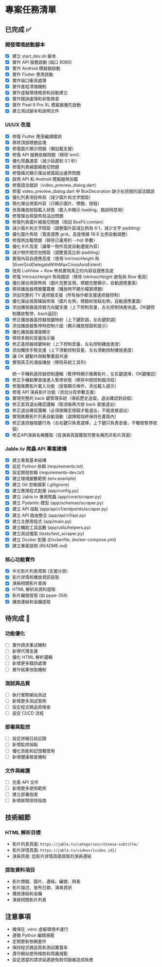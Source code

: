 # 專案任務清單

## 已完成 ✅

### 開發環境啟動腳本
- [x] 建立 start_dev.sh 腳本
- [x] 實作 API 服務啟動 (端口 8080)
- [x] 實作 Android 模擬器啟動
- [x] 實作 Flutter 應用啟動
- [x] 實作端口衝突處理
- [x] 實作進程清理機制
- [x] 實作虛擬環境檢測和自動建立
- [x] 實作錯誤處理和狀態檢查
- [x] 實作 Pixel 9 Pro XL 模擬器優先啟動
- [x] 建立測試腳本和說明文件

### UI/UX 改進
- [x] 修復 Flutter 應用編譯錯誤
- [x] 移除頂部標題區塊
- [x] 修復圖片顯示問題（懶加載支援）
- [x] 修復 API 服務依賴問題（移除 lxml）
- [x] 優化爬蟲速度（減少延遲到 0.1 秒）
- [x] 修復列表縮圖被裁切問題
- [x] 修復橫式顯示彈出視窗超出邊界問題
- [x] 啟用 API 和 Android 模擬器熱加載
- [x] 修復語法錯誤（video_preview_dialog.dart）
- [x] 修復 video_preview_dialog.dart 中 BoxDecoration 缺少右括號的語法錯誤
- [x] 優化列表項目佈局（減少圖片和文字間距）
- [x] 簡化彈出視窗內容（只顯示圖片、標題、按鈕）
- [x] 改善播放按鈕載入狀態（載入中顯示 loading，錯誤時禁用）
- [x] 修復彈出視窗佈局溢出問題
- [x] 修復列表圖片被裁切問題（改回 BoxFit.contain）
- [x] 減少圖片和文字間距（調整圖片區域比例為 6:1，減少文字 padding）
- [x] 優化圖片佈局（寬度適應 grid，高度根據 16:9 比例自動調整）
- [x] 修復熱加載問題（移除已棄用的 --hot 參數）
- [x] 優化卡片高度（讓單一物件高度自動遷就內容）
- [x] 減少物件間空白間距（調整寬高比和 padding）
- [x] 實現內容自適應高度（使用 IntrinsicHeight 和 SliverGridDelegateWithMaxCrossAxisExtent）
- [x] 改用 ListView + Row 佈局實現真正的內容自適應高度
- [x] 修復 IntrinsicHeight 佈局錯誤（移除 IntrinsicHeight 避免與 Row 衝突）
- [x] 優化彈出視窗佈局（圖片完整呈現，標題完整顯示，自動適應畫面）
- [x] 移除播放器標題覆蓋層（播放時不顯示檔案標題）
- [x] 添加完整的 TV 遙控器支援（所有操作都支援遙控器控制）
- [x] 優化彈出視窗橫版佈局（圖片左側，標題和按鈕右側，自動適應畫面）
- [x] 添加播放器遙控器方向鍵支援（上下控制音量，左右控制快進快退，OK鍵控制播放暫停，back返回）
- [x] 修正播放器遙控器按鍵映射（上下鍵對調，左右鍵對調）
- [x] 添加播放器暫停時控制介面（顯示播放按鈕和提示）
- [x] 優化播放器滿版顯示
- [x] 移除多餘的音量指示器
- [x] 修正遙控器按鍵映射（上下控制音量，左右控制播放進度）
- [x] 添加觸控手勢支援（上下滑動控制音量，左右滑動控制播放進度）
- [x] 讓 OK 鍵動作與點擊畫面共通
- [x] 實現真正的滿版播放（移除系統工具列）
- [x] 統一手機和遙控器控制邏輯（暫停時顯示推薦影片，左右鍵選擇，OK鍵確認）
- [x] 修正手機點擊直接進入暫停狀態（移除中間控制器流程）
- [x] 修復推薦影片載入功能（放寬顯示條件，添加載入提示）
- [x] 修復 API 演員影片功能（添加分頁參數支援）
- [x] 實現完整的 back 鍵管理系統（導航歷史追蹤，退出確認對話框）
- [x] 修正首頁退出確認邏輯（取消後再次按 back 直接退出）
- [x] 修正退出確認邏輯（必須按確定按鈕才能退出，不能直接退出）
- [x] 實現推薦影片列表自動滾動（選擇框始終保持在畫面內）
- [x] 修正遙控器按鍵行為（左右鍵只負責選擇，上下鍵只負責音量，不觸發暫停按鈕）
- [x] 修正API演員名稱獲取（從演員頁面獲取完整名稱而非影片頁面）

### Jable.tv 爬蟲 API 專案建構
- [x] 建立專案基本結構
- [x] 設定 Python 依賴 (requirements.txt)
- [x] 設定開發依賴 (requirements-dev.txt)
- [x] 建立環境變數範例 (env.example)
- [x] 建立 Git 忽略檔案 (.gitignore)
- [x] 建立應用程式配置 (app/config.py)
- [x] 建立 Jable.tv 專用爬蟲 (app/core/scraper.py)
- [x] 建立 Pydantic 模型 (app/schemas/scraper.py)
- [x] 建立 API 端點 (app/api/v1/endpoints/scraper.py)
- [x] 建立 API 路由整合 (app/api/v1/api.py)
- [x] 建立主應用程式 (app/main.py)
- [x] 建立輔助工具函數 (app/utils/helpers.py)
- [x] 建立測試檔案 (tests/test_scraper.py)
- [x] 建立 Docker 配置 (Dockerfile, docker-compose.yml)
- [x] 建立專案說明 (README.md)

### 核心功能實作
- [x] 中文影片列表爬取 (支援分頁)
- [x] 影片詳情和播放資訊提取
- [x] 演員相關影片查詢
- [x] HTML 解析和資料提取
- [x] 影片編號提取 (如 pppe-356)
- [x] 播放連結和金鑰提取

## 待完成 🔄

### 功能優化
- [ ] 實作請求重試機制
- [ ] 新增代理支援
- [ ] 優化 HTML 解析邏輯
- [ ] 新增更多錯誤處理
- [ ] 實作結果快取機制

### 測試與品質
- [ ] 執行實際網站測試
- [ ] 新增更多測試案例
- [ ] 設定程式碼品質檢查
- [ ] 設定 CI/CD 流程

### 部署與監控
- [ ] 設定詳細日誌記錄
- [ ] 新增監控端點
- [ ] 優化效能和記憶體使用
- [ ] 新增健康檢查機制

### 文件與維護
- [ ] 完善 API 文件
- [ ] 新增更多使用範例
- [ ] 建立部署指南
- [ ] 新增故障排除指南

## 技術細節

### HTML 解析目標
- 影片列表頁面: `https://jable.tv/categories/chinese-subtitle/`
- 影片詳情頁面: `https://jable.tv/videos/{video_id}/`
- 演員頁面: 從影片詳情頁面提取的演員連結

### 提取資料項目
- 影片標題、圖片、連結、編號、時長
- 影片描述、發布日期、演員資訊
- 播放連結和金鑰
- 演員相關影片列表

## 注意事項

- 確保在 .venv 虛擬環境中運行
- 遵循 Python 編碼規範
- 定期更新依賴套件
- 保持程式碼品質和測試覆蓋率
- 遵守網站使用條款和爬蟲規範
- 設定適當的請求延遲避免對伺服器造成負擔
